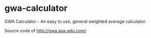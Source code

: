 gwa-calculator
==============

GWA Calculator - An easy to use, general weighted average calculator.

Source code of http://gwa.asa-adu.com/
